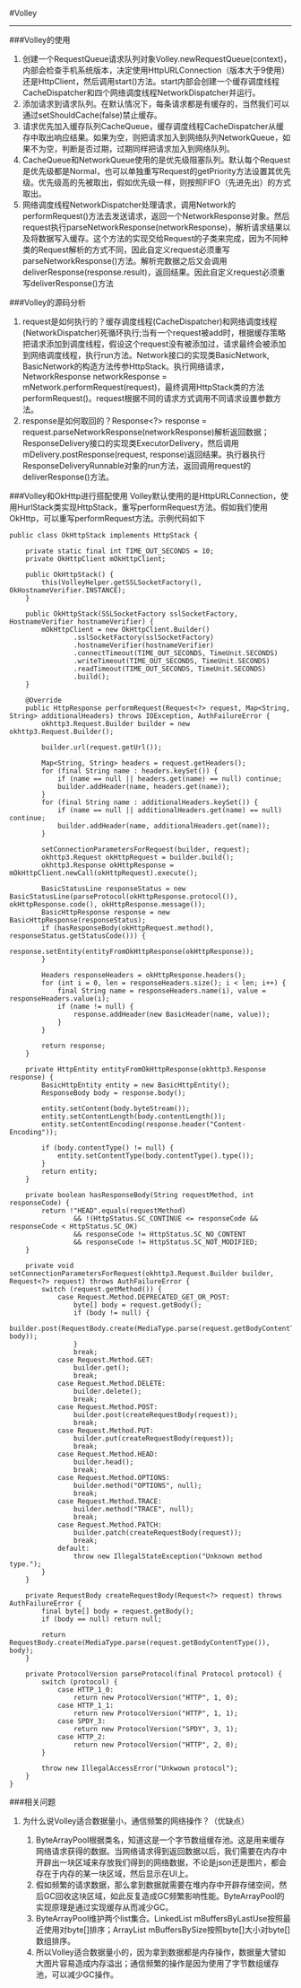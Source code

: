 #Volley
***
###Volley的使用
1. 创建一个RequestQueue请求队列对象Volley.newRequestQueue(context)，内部会检查手机系统版本，决定使用HttpURLConnection（版本大于9使用）还是HttpClient，然后调用start()方法。start内部会创建一个缓存调度线程CacheDispatcher和四个网络调度线程NetworkDispatcher并运行。
2. 添加请求到请求队列。在默认情况下，每条请求都是有缓存的，当然我们可以通过setShouldCache(false)禁止缓存。
3. 请求优先加入缓存队列CacheQueue，缓存调度线程CacheDispatcher从缓存中取出响应结果。如果为空，则把请求加入到网络队列NetworkQueue，如果不为空，判断是否过期，过期同样把请求加入到网络队列。
4. CacheQueue和NetworkQueue使用的是优先级阻塞队列。默认每个Request是优先级都是Normal，也可以单独重写Request的getPriority方法设置其优先级。优先级高的先被取出，假如优先级一样，则按照FIFO（先进先出）的方式取出。
5. 网络调度线程NetworkDispatcher处理请求，调用Network的performRequest()方法去发送请求，返回一个NetworkResponse对象。然后request执行parseNetworkResponse(networkResponse)，解析请求结果以及将数据写入缓存。这个方法的实现交给Request的子类来完成，因为不同种类的Request解析的方式不同，因此自定义request必须重写parseNetworkResponse()方法。解析完数据之后又会调用deliverResponse(response.result)，返回结果。因此自定义request必须重写deliverResponse()方法

###Volley的源码分析
1. request是如何执行的？缓存调度线程(CacheDispatcher)和网络调度线程(NetworkDispatcher)死循环执行;当有一个request被add时，根据缓存策略把请求添加到调度线程，假设这个request没有被添加过，请求最终会被添加到网络调度线程，执行run方法。Network接口的实现类BasicNetwork, BasicNetwork的构造方法传参HttpStack。执行网络请求，NetworkResponse networkResponse = mNetwork.performRequest(request)，最终调用HttpStack类的方法performRequest()。request根据不同的请求方式调用不同请求设置参数方法。
2. response是如何取回的？Response<?> response = request.parseNetworkResponse(networkResponse)解析返回数据；ResponseDelivery接口的实现类ExecutorDelivery，然后调用mDelivery.postResponse(request, response)返回结果。执行器执行ResponseDeliveryRunnable对象的run方法，返回调用request的deliverResponse()方法。

###Volley和OkHttp进行搭配使用
Volley默认使用的是HttpURLConnection，使用HurlStack类实现HttpStack，重写performRequest方法。假如我们使用OkHttp，可以重写performRequest方法。示例代码如下

```
public class OkHttpStack implements HttpStack {

    private static final int TIME_OUT_SECONDS = 10;
    private OkHttpClient mOkHttpClient;

    public OkHttpStack() {
        this(VolleyHelper.getSSLSocketFactory(), OkHostnameVerifier.INSTANCE);
    }

    public OkHttpStack(SSLSocketFactory sslSocketFactory, HostnameVerifier hostnameVerifier) {
        mOkHttpClient = new OkHttpClient.Builder()
                .sslSocketFactory(sslSocketFactory)
                .hostnameVerifier(hostnameVerifier)
                .connectTimeout(TIME_OUT_SECONDS, TimeUnit.SECONDS)
                .writeTimeout(TIME_OUT_SECONDS, TimeUnit.SECONDS)
                .readTimeout(TIME_OUT_SECONDS, TimeUnit.SECONDS)
                .build();
    }

    @Override
    public HttpResponse performRequest(Request<?> request, Map<String, String> additionalHeaders) throws IOException, AuthFailureError {
        okhttp3.Request.Builder builder = new okhttp3.Request.Builder();

        builder.url(request.getUrl());

        Map<String, String> headers = request.getHeaders();
        for (final String name : headers.keySet()) {
            if (name == null || headers.get(name) == null) continue;
            builder.addHeader(name, headers.get(name));
        }
        for (final String name : additionalHeaders.keySet()) {
            if (name == null || additionalHeaders.get(name) == null) continue;
            builder.addHeader(name, additionalHeaders.get(name));
        }

        setConnectionParametersForRequest(builder, request);
        okhttp3.Request okHttpRequest = builder.build();
        okhttp3.Response okHttpResponse = mOkHttpClient.newCall(okHttpRequest).execute();

        BasicStatusLine responseStatus = new BasicStatusLine(parseProtocol(okHttpResponse.protocol()), okHttpResponse.code(), okHttpResponse.message());
        BasicHttpResponse response = new BasicHttpResponse(responseStatus);
        if (hasResponseBody(okHttpRequest.method(), responseStatus.getStatusCode())) {
            response.setEntity(entityFromOkHttpResponse(okHttpResponse));
        }

        Headers responseHeaders = okHttpResponse.headers();
        for (int i = 0, len = responseHeaders.size(); i < len; i++) {
            final String name = responseHeaders.name(i), value = responseHeaders.value(i);
            if (name != null) {
                response.addHeader(new BasicHeader(name, value));
            }
        }

        return response;
    }

    private HttpEntity entityFromOkHttpResponse(okhttp3.Response response) {
        BasicHttpEntity entity = new BasicHttpEntity();
        ResponseBody body = response.body();

        entity.setContent(body.byteStream());
        entity.setContentLength(body.contentLength());
        entity.setContentEncoding(response.header("Content-Encoding"));

        if (body.contentType() != null) {
            entity.setContentType(body.contentType().type());
        }
        return entity;
    }

    private boolean hasResponseBody(String requestMethod, int responseCode) {
        return !"HEAD".equals(requestMethod)
                && !(HttpStatus.SC_CONTINUE <= responseCode && responseCode < HttpStatus.SC_OK)
                && responseCode != HttpStatus.SC_NO_CONTENT
                && responseCode != HttpStatus.SC_NOT_MODIFIED;
    }

    private void setConnectionParametersForRequest(okhttp3.Request.Builder builder, Request<?> request) throws AuthFailureError {
        switch (request.getMethod()) {
            case Request.Method.DEPRECATED_GET_OR_POST:
                byte[] body = request.getBody();
                if (body != null) {
                    builder.post(RequestBody.create(MediaType.parse(request.getBodyContentType()), body));
                }
                break;
            case Request.Method.GET:
                builder.get();
                break;
            case Request.Method.DELETE:
                builder.delete();
                break;
            case Request.Method.POST:
                builder.post(createRequestBody(request));
                break;
            case Request.Method.PUT:
                builder.put(createRequestBody(request));
                break;
            case Request.Method.HEAD:
                builder.head();
                break;
            case Request.Method.OPTIONS:
                builder.method("OPTIONS", null);
                break;
            case Request.Method.TRACE:
                builder.method("TRACE", null);
                break;
            case Request.Method.PATCH:
                builder.patch(createRequestBody(request));
                break;
            default:
                throw new IllegalStateException("Unknown method type.");
        }
    }

    private RequestBody createRequestBody(Request<?> request) throws AuthFailureError {
        final byte[] body = request.getBody();
        if (body == null) return null;

        return RequestBody.create(MediaType.parse(request.getBodyContentType()), body);
    }

    private ProtocolVersion parseProtocol(final Protocol protocol) {
        switch (protocol) {
            case HTTP_1_0:
                return new ProtocolVersion("HTTP", 1, 0);
            case HTTP_1_1:
                return new ProtocolVersion("HTTP", 1, 1);
            case SPDY_3:
                return new ProtocolVersion("SPDY", 3, 1);
            case HTTP_2:
                return new ProtocolVersion("HTTP", 2, 0);
        }

        throw new IllegalAccessError("Unkwown protocol");
    }
}

```
###相关问题
1. 为什么说Volley适合数据量小，通信频繁的网络操作？（优缺点）
   
   1. ByteArrayPool根据类名，知道这是一个字节数组缓存池。这是用来缓存网络请求获得的数据。当网络请求得到返回数据以后，我们需要在内存中开辟出一块区域来存放我们得到的网络数据，不论是json还是图片，都会存在于内存的某一块区域，然后显示在UI上。
   2. 假如频繁的请求数据，那么拿到数据就需要在堆内存中开辟存储空间，然后GC回收这块区域，如此反复造成GC频繁影响性能。ByteArrayPool的实现原理是通过实现缓存从而减少GC。
   3. ByteArrayPool维护两个list集合。LinkedList mBuffersByLastUse按照最近使用对byte[]排序；ArrayList mBuffersBySize按照byte[]大小对byte[]数组排序。
   4. 所以Volley适合数据量小的，因为拿到数据都是内存操作，数据量大譬如大图片容易造成内存溢出；通信频繁的操作是因为使用了字节数组缓存池，可以减少GC操作。